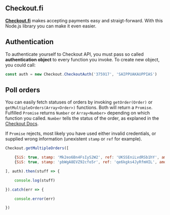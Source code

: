 ## Checkout.fi
**[Checkout.fi](https://checkout.fi/)** makes accepting payments easy and straigt-forward. With this Node.js library you can make it even easier.

## Authentication
To authenticate yourself to Checkout API, you must pass so called __authentication object__ to every function you invoke. To create new object, you could call:
```js
const auth = new Checkout.CheckoutAuth('375917', 'SAIPPUAKAUPPIAS')
```

## Poll orders
You can easily fetch statuses of orders by invoking `getOrder(Order)` or `getMultipleOrders(Array<Order>)` functions. Both will return a `Promise`. Fulfilled `Promise` returns `Number` or `Array<Number>` depending on which function you called. `Number` tells the status of the order, as explaned in the [Checkout Docs](https://checkoutfinland.github.io/#payment-statuses).

If `Promise` rejects, most likely you have used either invalid credentials, or supplied wrong information (unexistent `stamp` or `ref` for example).

```js
Checkout.getMultipleOrders([

    {SiS: true, stamp: 'Mk2eo6Bn4FsIyS2W2', ref: 'UKSSEniLvdRSb1hY', amount: 4000},
    {SiS: true, stamp: 'pbWgA8EVZ92cfo5r', ref: 'qe6kgks4JyRfmHIL', amount: 4000},

], auth).then(stuff => {

    console.log(stuff)

}).catch(err => {

    console.error(err)

})
```

